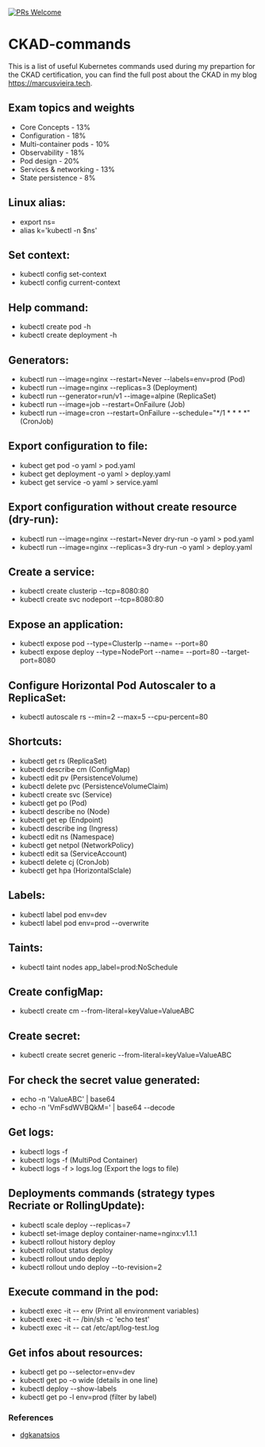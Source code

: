 [![PRs Welcome](https://img.shields.io/badge/PRs-welcome-brightgreen.svg?style=flat-square)](http://makeapullrequest.com)

# CKAD-commands
This is a list of useful Kubernetes commands used during my prepartion for the CKAD certification, you can find the full post about the CKAD in my blog https://marcusvieira.tech.

## Exam topics and weights

- Core Concepts - 13%
- Configuration - 18%
- Multi-container pods - 10%
- Observability - 18%
- Pod design - 20%
- Services & networking - 13%
- State persistence - 8%

## Linux alias:

- export ns=<namespace-name>
- alias k='kubectl -n $ns'

## Set context:

- kubectl config set-context <context-name>
- kubectl config current-context

## Help command:

- kubectl create pod -h
- kubectl create deployment -h

## Generators:

- kubectl run <pod-name> --image=nginx --restart=Never --labels=env=prod (Pod) 
- kubectl run <deployment-name> --image=nginx --replicas=3 (Deployment)
- kubectl run <replica-set-name> --generator=run/v1 --image=alpine (ReplicaSet)
- kubectl run <job-name> --image=job --restart=OnFailure (Job)
- kubectl run <cron-job-name> --image=cron --restart=OnFailure --schedule="*/1 * * * *" (CronJob)

## Export configuration to file:

- kubect get pod <pod-name> -o yaml > pod.yaml
- kubect get deployment <deployment-name> -o yaml > deploy.yaml
- kubect get service <service-name> -o yaml > service.yaml

## Export configuration without create resource (dry-run):

- kubectl run <pod-name> --image=nginx --restart=Never dry-run -o yaml > pod.yaml 
- kubectl run <deployment-name> --image=nginx --replicas=3 dry-run -o yaml > deploy.yaml

## Create a service:

- kubectl create clusterip <service-name> --tcp=8080:80
- kubectl create svc nodeport <service-name> --tcp=8080:80

## Expose an application:

- kubectl expose pod <pod-name> --type=ClusterIp --name=<service-name> --port=80 
- kubectl expose deploy <pod-name> --type=NodePort --name=<service-name> --port=80 --target-port=8080
  
## Configure Horizontal Pod Autoscaler to a ReplicaSet:

- kubectl autoscale rs <replica-set-name> --min=2 --max=5 --cpu-percent=80

## Shortcuts:

- kubectl get rs (ReplicaSet)
- kubectl describe cm (ConfigMap)
- kubectl edit pv (PersistenceVolume)
- kubectl delete pvc (PersistenceVolumeClaim)
- kubectl create svc (Service)
- kubectl get po (Pod)
- kubectl describe no (Node)
- kubectl get ep (Endpoint)
- kubectl describe ing (Ingress)
- kubectl edit ns (Namespace)
- kubectl get netpol (NetworkPolicy)
- kubectl edit sa (ServiceAccount)
- kubectl delete cj (CronJob)
- kubectl get hpa (HorizontalSclale)

## Labels:

- kubectl label pod <pod-name> env=dev
- kubectl label pod <pod-name> env=prod --overwrite

## Taints:

- kubectl taint nodes <node-name> app_label=prod:NoSchedule

## Create configMap:

- kubectl create cm <confi-map-name> --from-literal=keyValue=ValueABC

## Create secret:

- kubectl create secret generic <secret-name> --from-literal=keyValue=ValueABC

## For check the secret value generated:

- echo -n 'ValueABC' | base64
- echo -n 'VmFsdWVBQkM=' | base64 --decode

## Get logs:

- kubectl logs -f <pod-name>
- kubectl logs -f <pod-name> <container-name> (MultiPod Container)
- kubectl logs -f <pod-name> > logs.log (Export the logs to file)

## Deployments commands (strategy types Recriate or RollingUpdate):

- kubectl scale deploy <deployment-name> --replicas=7
- kubectl set-image deploy <deployment-name> container-name=nginx:v1.1.1
- kubectl rollout history deploy <deployment-name>
- kubectl rollout status deploy <deployment-name>
- kubectl rollout undo deploy <deployment-name>
- kubectl rollout undo deploy <deployment-name> --to-revision=2

## Execute command in the pod:

- kubectl exec -it <pod-name> -- env (Print all environment variables)
- kubectl exec -it <pod-name> -- /bin/sh -c 'echo test'
- kubectl exec -it <pod-name> -- cat /etc/apt/log-test.log 

## Get infos about resources:

- kubectl get po --selector=env=dev
- kubectl get po -o wide (details in one line)
- kubectl deploy --show-labels
- kubectl get po -l env=prod (filter by label)

### References
- [dgkanatsios](https://github.com/dgkanatsios/CKAD-exercises)
